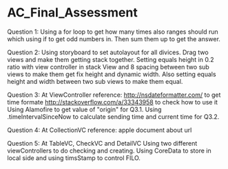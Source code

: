 # AC_Final_Assessment
Question 1:
Using a for loop to get how many times also ranges should run which using if to get odd numbers in.
Then sum them up to get the answer.

Question 2:
Using storyboard to set autolayout for all divices. Drag two views and make them getting stack together.
Setting equals height in 0.2 ratio with view controller in stack View and 8 spacing between two sub views to make them get
fix height and dynamic width. Also setting equals height and width between two sub views to make them equal.

Question 3: At ViewController
reference:
http://nsdateformatter.com/ to get time formate
http://stackoverflow.com/a/33343958 to check how to use it
Using Alamofire to get value of "origin" for Q3.1.
Using .timeIntervalSinceNow to calculate sending time and current time for Q3.2.

Question 4: At CollectionVC
reference:
apple document about url

Question 5: At TableVC, CheckVC and DetailVC
Using two different viewControllers to do checking and creating.
Using CoreData to store in local side and using timsStamp to control FILO.



